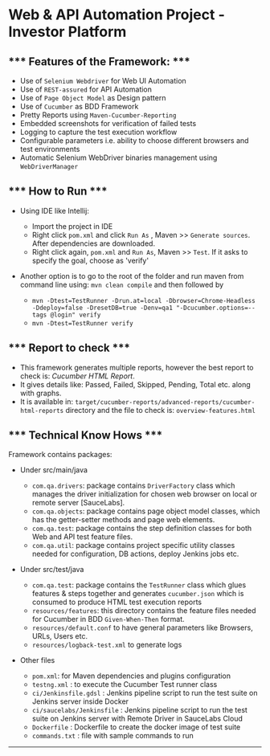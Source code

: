 # Web & API Automation Project - Investor Platform
*** Features of the Framework: ***
-----
-  Use of `Selenium Webdriver` for Web UI Automation
-  Use of `REST-assured` for API Automation
-  Use of `Page Object Model` as Design pattern
-  Use of `Cucumber` as BDD Framework
-  Pretty Reports using `Maven-Cucumber-Reporting`
-  Embedded screenshots for verification of failed tests
-  Logging to capture the test execution workflow
-  Configurable parameters i.e. ability to choose different browsers and test environments
-  Automatic Selenium WebDriver binaries management using `WebDriverManager`

*** How to Run ***
-----
* Using IDE like Intellij: 
  * Import the project in IDE
  * Right click `pom.xml` and click `Run As` , Maven >> `Generate sources`. After dependencies are downloaded.
  * Right click again, `pom.xml` and `Run As`, Maven >> `Test`. If it asks to specify the goal, choose as 'verify'

* Another option is to go to the root of the folder and run maven from command line using: `mvn clean compile` and then followed by 
    - `mvn -Dtest=TestRunner -Drun.at=local -Dbrowser=Chrome-Headless -Ddeploy=false -DresetDB=true -Denv=qa1 "-Dcucumber.options=--tags @login" verify`
    - `mvn -Dtest=TestRunner verify`

*** Report to check ***
-----
- This framework generates multiple reports, however the best report to check is: *Cucumber HTML Report*.
- It gives details like: Passed, Failed, Skipped, Pending, Total etc. along with graphs.
- It is available in: `target/cucumber-reports/advanced-reports/cucumber-html-reports` directory and the file to check is: `overview-features.html`


*** Technical Know Hows ***
-----
Framework contains packages:
* Under src/main/java
    * `com.qa.drivers`: package contains `DriverFactory` class which manages the driver initialization for chosen web browser on local or remote server [SauceLabs].
    * `com.qa.objects`: package contains page object model classes, which has the getter-setter methods and page web elements.
    * `com.qa.test`: package contains the step definition classes for both Web and API test feature files.
    * `com.qa.util`: package contains project specific utility classes needed for configuration, DB actions, deploy Jenkins jobs etc.

* Under src/test/java
    * `com.qa.test`: package contains the `TestRunner` class which glues features & steps together and generates `cucumber.json` which is consumed to produce HTML test execution reports
    * `resources/features`: this directory contains the feature files needed for Cucumber in BDD `Given-When-Then` format.
    * `resources/default.conf` to have general parameters like Browsers, URLs, Users etc.
    * `resources/logback-test.xml` to generate logs
    
* Other files
    * `pom.xml`: for Maven dependencies and plugins configuration
    * `testng.xml` : to execute the Cucumber Test runner class
    * `ci/Jenkinsfile.gdsl` : Jenkins pipeline script to run the test suite on Jenkins server inside Docker
    * `ci/saucelabs/Jenkinsfile` : Jenkins pipeline script to run the test suite on Jenkins server with Remote Driver in SauceLabs Cloud
    * `Dockerfile` : Dockerfile to create the docker image of test suite
    * `commands.txt` : file with sample commands to run
-----